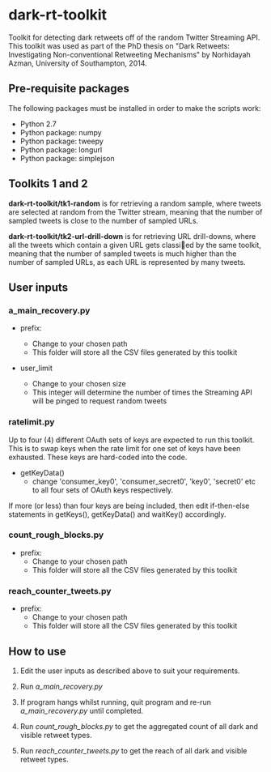 dark-rt-toolkit
===============

Toolkit for detecting dark retweets off of the random Twitter Streaming API. This toolkit was used as part of the PhD thesis on "Dark Retweets: Investigating Non-conventional Retweeting Mechanisms" by Norhidayah Azman, University of Southampton, 2014.


## Pre-requisite packages

The following packages must be installed in order to make the scripts work:

- Python 2.7
- Python package: numpy
- Python package: tweepy
- Python package: longurl
- Python package: simplejson


## Toolkits 1 and 2

**dark-rt-toolkit/tk1-random** is for retrieving a random sample, where tweets are selected at random from the Twitter stream, meaning that the number of sampled tweets is close to the number of sampled URLs.

**dark-rt-toolkit/tk2-url-drill-down** is for retrieving URL drill-downs, where all the tweets which contain a given URL gets classied by the same toolkit, meaning that the number of sampled tweets is much higher than the number of sampled URLs, as each URL is represented by many tweets.


## User inputs

### a_main_recovery.py

- prefix: 
  - Change to your chosen path
  - This folder will store all the CSV files generated by this toolkit

- user_limit
  - Change to your chosen size
  - This integer will determine the number of times the Streaming API will be pinged to request random tweets


### ratelimit.py

Up to four (4) different OAuth sets of keys are expected to run this toolkit. This is to swap keys when the rate limit for one set of keys have been exhausted. These keys are hard-coded into the code.

- getKeyData()
  - change 'consumer_key0', 'consumer_secret0', 'key0', 'secret0' etc to all four sets of OAuth keys respectively.

If more (or less) than four keys are being included, then edit if-then-else statements in getKeys(), getKeyData() and waitKey() accordingly.


### count_rough_blocks.py

- prefix: 
  - Change to your chosen path
  - This folder will store all the CSV files generated by this toolkit


### reach_counter_tweets.py

- prefix: 
  - Change to your chosen path
  - This folder will store all the CSV files generated by this toolkit


## How to use

1) Edit the user inputs as described above to suit your requirements.

2) Run *a_main_recovery.py*

3) If program hangs whilst running, quit program and re-run *a_main_recovery.py* until completed.

4) Run *count_rough_blocks.py* to get the aggregated count of all dark and visible retweet types.

5) Run *reach_counter_tweets.py* to get the reach of all dark and visible retweet types.